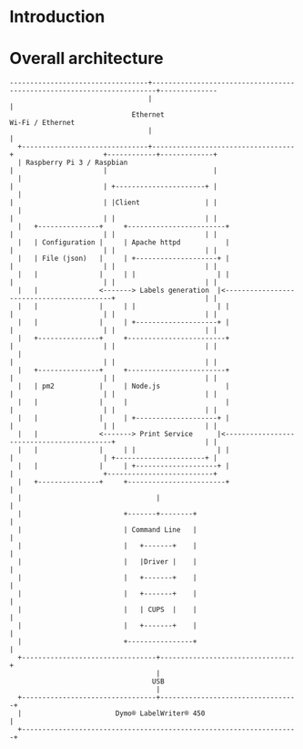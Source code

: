 # Introduction

# Overall architecture
    ----------------------------------+-----------------------------------------------------------------------+--------------
                                      |                                                                       |
                                  Ethernet                                                              Wi-Fi / Ethernet
                                      |                                                                       |
      +-------------------------------+-----------------------------------+                      +------------+-------------+
      | Raspberry Pi 3 / Raspbian                                         |                      |                          |
      |                                                                   |                      | +----------------------+ |
      |                                                                   |                      | |Client                | |
      |                                                                   |                      | |                      | |
      |   +---------------+     +------------------------+                |                      | |                      | |
      |   | Configuration |     | Apache httpd           |                |                      | |                      | |
      |   | File (json)   |     | +--------------------+ |                |                      | |                      | |
      |   |               |     | |                    | |                |                      | |                      | |
      |   |               <-------> Labels generation  |<------------------------------------------+                      | |
      |   |               |     | |                    | |                |                      | |                      | |
      |   |               |     | +--------------------+ |                |                      | |                      | |
      |   +---------------+     +------------------------+                |                      | |                      | |
      |                                                                   |                      | |                      | |
      |   +---------------+     +------------------------+                |                      | |                      | |
      |   | pm2           |     | Node.js                |                |                      | |                      | |
      |   |               |     |                        |                |                      | |                      | |
      |   |               |     | +--------------------+ |                |                      | |                      | |
      |   |               <-------> Print Service      |<------------------------------------------+                      | |
      |   |               |     | |                    | |                |                      | +----------------------+ |
      |   |               |     | +--------------------+ |                |                      +--------------------------+
      |   +---------------+     +------------------------+                |
      |                                 |                                 |
      |                         +-------+--------+                        |
      |                         | Command Line   |                        |
      |                         |   +-------+    |                        |
      |                         |   |Driver |    |                        |
      |                         |   +-------+    |                        |
      |                         |   +-------+    |                        |
      |                         |   | CUPS  |    |                        |
      |                         |   +-------+    |                        |
      |                         +----------------+                        |
      +---------------------------------+---------------------------------+
                                        |
                                       USB
                                        |
      +---------------------------------+----------------------------------+
      |                       Dymo® LabelWriter® 450                       |
      +--------------------------------------------------------------------+
